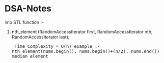 # DSA-Notes

Imp STL function :-
1.  nth_element (RandomAccessIterator first, RandomAccessIterator nth, RandomAccessIterator last);    <pre>    Time Complexity = O(n) 
    example :- nth_element(nums.begin(), nums.begin()+(n/2), nums.end()); //Fixing ths median element
